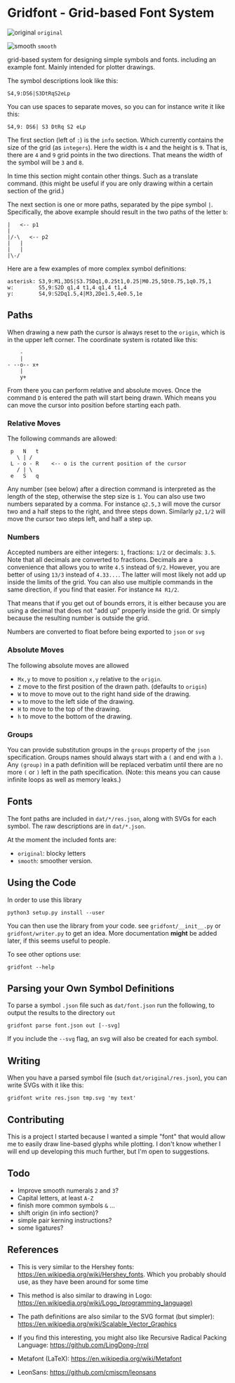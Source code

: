 # Gridfont - Grid-based Font System


![original](img/original.svg)
`original`

![smooth](img/smooth.svg)
`smooth`


grid-based system for designing simple symbols and fonts. including an example
font. Mainly intended for plotter drawings.

The symbol descriptions look like this:

    S4,9:DS6|S3DtRqS2eLp

You can use spaces to separate moves, so you can for instance write it like this:

    S4,9: DS6| S3 DtRq S2 eLp

The first section (left of `:`) is the `info` section. Which currently contains
the size of the grid (as `integers`). Here the width is `4` and the height is
`9`. That is, there are `4` and `9` grid points in the two directions. That
means the width of the symbol will be `3` and `8`.

In time this section might contain other things. Such as a translate command.
(this might be useful if you are only drawing within a certain section of the
grid.)

The next section is one or more paths, separated by the pipe symbol `|`.
Specifically, the above example should result in the two paths of the letter
`b`:

    |   <-- p1
    |
    |/-\   <-- p2
    |   |
    |   |
    |\-/

Here are a few examples of more complex symbol definitions:

    asterisk: S3,9:M1,3DS|S3.75Dq1,0.25t1,0.25|M0.25,5Dt0.75,1q0.75,1
    w:        S5,9:S2D q1,4 t1,4 q1,4 t1,4
    y:        S4,9:S2Dq1.5,4|M3,2De1.5,4e0.5,1e


## Paths

When drawing a new path the cursor is always reset to the `origin`, which is in
the upper left corner. The coordinate system is rotated like this:

        -
        |
    - --o-- x+
        |
        y+

From there you can perform relative and absolute moves. Once the command `D` is
entered the path will start being drawn. Which means you can move the cursor
into position before starting each path.


### Relative Moves

The following commands are allowed:

     p   N   t
       \ | /
     L - o - R    <-- o is the current position of the cursor
       / | \
     e   S   q

Any number (see below) after a direction command is interpreted as the length
of the step, otherwise the step size is `1`. You can also use two numbers
separated by a comma. For instance `q2.5,3` will move the cursor two and a half
steps to the right, and three steps down. Similarly `p2,1/2` will move the
cursor two steps left, and half a step up.


### Numbers

Accepted numbers are either integers: `1`, fractions: `1/2` or decimals: `3.5`.
Note that all decimals are converted to fractions. Decimals are a convenience
that allows you to write `4.5` instead of `9/2`. However, you are better of
using `13/3` instead of `4.33...`. The latter will most likely not add up
inside the limits of the grid. You can also use multiple commands in the same
direction, if you find that easier. For instance `R4 R1/2`.

That means that if you get out of bounds errors, it is either because you are
using a decimal that does not "add up" properly inside the grid. Or simply
because the resulting number is outside the grid.

Numbers are converted to float before being exported to `json` or `svg`


### Absolute Moves

The following absolute moves are allowed

  - `Mx,y` to move to position `x,y` relative to the `origin`.
  - `Z` move to the first position of the drawn path. (defaults to `origin`)
  - `W` to move to move out to the right hand side of the drawing.
  - `w` to move to the left side of the drawing.
  - `H` to move to the top of the drawing.
  - `h` to move to the bottom of the drawing.

### Groups

You can provide substitution groups in the `groups` property of the `json`
specification. Groups names should always start with a `(` and end with a `)`.
Any `(group)` in a path definition will be replaced verbatim until there are no
more `(` or `)` left in the path specification. (Note: this means you can cause
infinite loops as well as memory leaks.)


## Fonts

The font paths are included in `dat/*/res.json`, along with SVGs for each
symbol. The raw descriptions are in `dat/*.json`.

At the moment the included fonts are:

 - `original`: blocky letters
 - `smooth`: smoother version.


## Using the Code

In order to use this library

    python3 setup.py install --user

You can then use the library from your code. see `gridfont/__init__.py` or
`gridfont/writer.py` to get an idea. More documentation **might** be added
later, if this seems useful to people.

To see other options use:

    gridfont --help


## Parsing your Own Symbol Definitions

To parse a symbol `.json` file such as `dat/font.json` run the following, to
output the results to the directory `out`

    gridfont parse font.json out [--svg]

If you include the `--svg` flag, an svg will also be created for each symbol.


## Writing

When you have a parsed symbol file (such `dat/original/res.json`), you can
write SVGs with it like this:

    gridfont write res.json tmp.svg 'my text'


## Contributing

This is a project I started because I wanted a simple "font" that would allow
me to easily draw line-based glyphs while plotting. I don't know whether I will
end up developing this much further, but I'm open to suggestions.


## Todo

 - Improve smooth numerals `2` and `3`?
 - Capital letters, at least `A-Z`
 - finish more common symbols `&` ...
 - shift origin (in info section)?
 - simple pair kerning instructions?
 - some ligatures?


## References

 - This is very similar to the Hershey fonts:
   https://en.wikipedia.org/wiki/Hershey_fonts. Which you probably should use,
   as they have been around for some time

 - This method is also similar to drawing in Logo:
   https://en.wikipedia.org/wiki/Logo_(programming_language)

 - The path definitions are also similar to the SVG format (but simpler):
   https://en.wikipedia.org/wiki/Scalable_Vector_Graphics

 - If you find this interesting, you might also like Recursive Radical Packing
   Language: https://github.com/LingDong-/rrpl

 - Metafont (LaTeX): https://en.wikipedia.org/wiki/Metafont

 - LeonSans: https://github.com/cmiscm/leonsans

